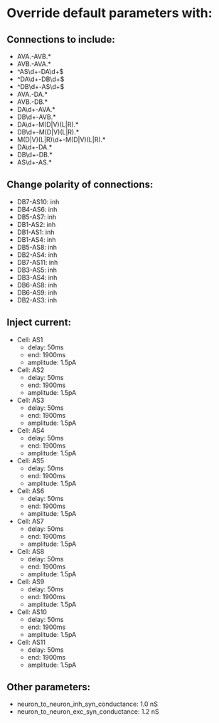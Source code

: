 # Override default parameters with:
## Connections to include:
- AVA.-AVB.*
- AVB.-AVA.*
- ^AS\d+-DA\d+$
- ^DA\d+-DB\d+$
- ^DB\d+-AS\d+$
- AVA.-DA.*
- AVB.-DB.*
- DA\d+-AVA.*
- DB\d+-AVB.*
- DA\d+-M(D|V)(L|R).*
- DB\d+-M(D|V)(L|R).*
- M(D|V)(L|R)\d+-M(D|V)(L|R).*
- DA\d+-DA.*
- DB\d+-DB.*
- AS\d+-AS.*

## Change polarity of connections:
- DB7-AS10: inh
- DB4-AS6: inh
- DB5-AS7: inh
- DB1-AS2: inh
- DB1-AS1: inh
- DB1-AS4: inh
- DB5-AS8: inh
- DB2-AS4: inh
- DB7-AS11: inh
- DB3-AS5: inh
- DB3-AS4: inh
- DB6-AS8: inh
- DB6-AS9: inh
- DB2-AS3: inh

## Inject current:
- Cell: AS1
    - delay: 50ms
    - end: 1900ms
    - amplitude: 1.5pA
- Cell: AS2
    - delay: 50ms
    - end: 1900ms
    - amplitude: 1.5pA
- Cell: AS3
    - delay: 50ms
    - end: 1900ms
    - amplitude: 1.5pA
- Cell: AS4
    - delay: 50ms
    - end: 1900ms
    - amplitude: 1.5pA
- Cell: AS5
    - delay: 50ms
    - end: 1900ms
    - amplitude: 1.5pA
- Cell: AS6
    - delay: 50ms
    - end: 1900ms
    - amplitude: 1.5pA
- Cell: AS7
    - delay: 50ms
    - end: 1900ms
    - amplitude: 1.5pA
- Cell: AS8
    - delay: 50ms
    - end: 1900ms
    - amplitude: 1.5pA
- Cell: AS9
    - delay: 50ms
    - end: 1900ms
    - amplitude: 1.5pA
- Cell: AS10
    - delay: 50ms
    - end: 1900ms
    - amplitude: 1.5pA
- Cell: AS11
    - delay: 50ms
    - end: 1900ms
    - amplitude: 1.5pA

## Other parameters:
- neuron_to_neuron_inh_syn_conductance: 1.0 nS
- neuron_to_neuron_exc_syn_conductance: 1.2 nS


